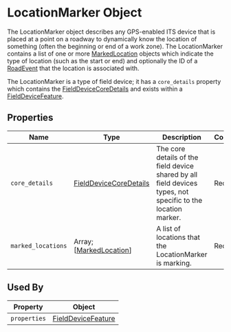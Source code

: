 # LocationMarker Object
The LocationMarker object describes any GPS-enabled ITS device that is placed at a point on a roadway to dynamically know the location of something (often the beginning or end of a work zone). The LocationMarker contains a list of one or more [MarkedLocation](/spec-content/objects/MarkedLocation.mdMarkedLocation.md) objects which indicate the type of location (such as the start or end) and optionally the ID of a [RoadEvent](/spec-content/objects/RoadEvent.md) that the location is associated with.

The LocationMarker is a type of field device; it has a `core_details` property which contains the [FieldDeviceCoreDetails](/spec-content/objects/FieldDeviceCoreDetails.md) and exists within a [FieldDeviceFeature](/spec-content/objects/FieldDeviceFeature.md).

## Properties 
Name | Type | Description | Conformance | Notes
--- | --- | --- | --- | ---
`core_details` | [FieldDeviceCoreDetails](/spec-content/objects/FieldDeviceCoreDetails.md) | The core details of the field device shared by all field devices types, not specific to the location marker. | Required | This property appears on all field devices.
`marked_locations` | Array; [[MarkedLocation](/spec-content/objects/MarkedLocation.md)] | A list of locations that the LocationMarker is marking. | Required |

## Used By
Property | Object
--- | --- 
`properties` | [FieldDeviceFeature](/spec-content/objects/FieldDeviceFeature.md)
